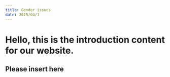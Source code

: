 ```yaml
---
title: Gender issues
date: 2025/04/1
---
```

<h1>Hello, this is the introduction content for our website.</h1>
<h2>Please insert here</h2>

